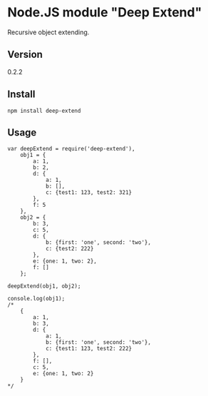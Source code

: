 Node.JS module "Deep Extend"
============================

Recursive object extending.

Version
-----
0.2.2

Install
-----

	npm install deep-extend

Usage
-----

	var deepExtend = require('deep-extend'),
		obj1 = {
			a: 1,
			b: 2,
			d: {
				a: 1,
				b: [],
				c: {test1: 123, test2: 321}
			},
			f: 5
		},
		obj2 = {
			b: 3,
			c: 5,
			d: {
				b: {first: 'one', second: 'two'},
				c: {test2: 222}
			},
			e: {one: 1, two: 2},
			f: []
		};

	deepExtend(obj1, obj2);

	console.log(obj1);
	/*
		{
			a: 1,
			b: 3,
			d: {
				a: 1,
				b: {first: 'one', second: 'two'},
				c: {test1: 123, test2: 222}
			},
			f: [],
			c: 5,
			e: {one: 1, two: 2}
		}
	*/
